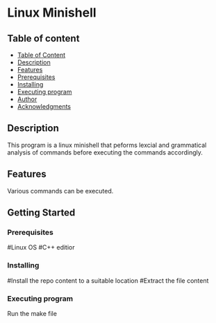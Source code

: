 # Linux Minishell


## Table of content
* [Table of Content](#table-of-content)
* [Description](#description)
* [Features](#features)
* [Prerequisites](#prerequisites)
* [Installing](#installing)
* [Executing program](#executing-program)
* [Author](#author)
* [Acknowledgments](#acknowledgments)

## Description
This program is a linux minishell that peforms lexcial and grammatical analysis of commands before executing the commands accordingly. 

## Features
Various commands can be executed.

## Getting Started

### Prerequisites 
#Linux OS 
#C++ editior

### Installing
#Install the repo content to a suitable location
#Extract the file content 

### Executing program
Run the make file 
